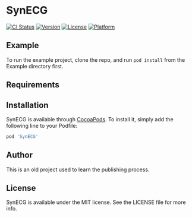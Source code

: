 # SynECG

[![CI Status](https://img.shields.io/travis/aaron/SynECG.svg?style=flat)](https://travis-ci.org/aaron/SynECG)
[![Version](https://img.shields.io/cocoapods/v/SynECG.svg?style=flat)](https://cocoapods.org/pods/SynECG)
[![License](https://img.shields.io/cocoapods/l/SynECG.svg?style=flat)](https://cocoapods.org/pods/SynECG)
[![Platform](https://img.shields.io/cocoapods/p/SynECG.svg?style=flat)](https://cocoapods.org/pods/SynECG)

## Example

To run the example project, clone the repo, and run `pod install` from the Example directory first.

## Requirements

## Installation

SynECG is available through [CocoaPods](https://cocoapods.org). To install
it, simply add the following line to your Podfile:

```ruby
pod 'SynECG'
```

## Author

This is an old project used to learn the publishing process.

## License

SynECG is available under the MIT license. See the LICENSE file for more info.
